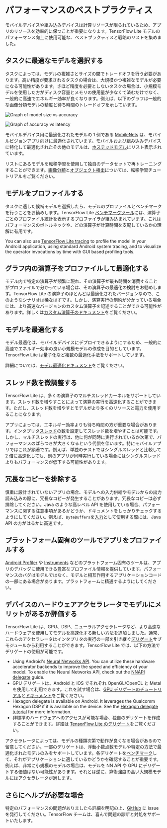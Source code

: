 # パフォーマンスのベストプラクティス

モバイルデバイスや組み込みデバイスは計算リソースが限られているため、アプリのリソースを効率的に保つことが重要になります。TensorFlow Lite モデルのパフォーマンス向上に使用可能な、ベストプラクティスと戦略のリストを集めました。

## タスクに最適なモデルを選択する

タスクによっては、モデルの複雑さとサイズの間でトレードオフを行う必要があります。高い精度が要求されるタスクの場合は、大規模かつ複雑なモデルが必要になる可能性があります。さほど精度を必要としないタスクの場合は、小規模モデルを使用した方がディスク容量とメモリの使用量が少なくて済むだけでなく、一般的に高速でエネルギー効率が良くなります。例えば、以下のグラフは一般的な画像分類モデルの精度と待ち時間のトレードオフを示しています。

![Graph of model size vs accuracy](../images/performance/model_size_vs_accuracy.png "Model Size vs Accuracy")

![Graph of accuracy vs latency](../images/performance/accuracy_vs_latency.png "Accuracy vs Latency")

モバイルデバイス用に最適化されたモデルの 1 例である [MobileNets](https://arxiv.org/abs/1704.04861) は、モバイルビジョンアプリ向けに最適化されています。モバイルおよび組み込みデバイスに特化して最適化されたその他のモデルは、[ホステッドモデル](../guide/hosted_models.md)にリスト表示されています。

リストにあるモデルを転移学習を使用して独自のデータセットで再トレーニングすることができます。[画像分類](/lite/tutorials/model_maker_image_classification)と[オブジェクト検出](https://medium.com/tensorflow/training-and-serving-a-realtime-mobile-object-detector-in-30-minutes-with-cloud-tpus-b78971cf1193)については、転移学習チュートリアルをご覧ください。

## モデルをプロファイルする

タスクに適した候補モデルを選択したら、モデルのプロファイルとベンチマークを行うことをお勧めします。TensorFlow Lite [ベンチマークツール](https://github.com/tensorflow/tensorflow/tree/master/tensorflow/lite/tools/benchmark)には、演算子ごとのプロファイル統計を表示するプロファイラが組み込まれています。これはパフォーマンスのボトルネックや、どの演算子が計算時間を支配しているかの理解に有用です。

You can also use [TensorFlow Lite tracing](measurement.md#trace_tensorflow_lite_internals_in_android) to profile the model in your Android application, using standard Android system tracing, and to visualize the operator invocations by time with GUI based profiling tools.

## グラフ内の演算子をプロファイルして最適化する

モデル内で特定の演算子が頻繁に現れ、その演算子が最も時間を消費することがプロファイルで分かっている場合は、その演算子の最適化の検討をお勧めします。TensorFlow Lite の演算子のほとんどは最適化されたバージョンなので、このようなシナリオは稀なはずです。しかし、演算実行の制約が分かっている場合には、より高速なバージョンのカスタム演算子を記述することができる可能性があります。詳しくは[カスタム演算子のドキュメント](../custom_operators.md)をご覧ください。

## モデルを最適化する

モデル最適化は、モバイルデバイスにデプロイできるようにするため、一般的に高速でエネルギー効率の良い小規模モデルの作成を目的としています。TensorFlow Lite は量子化など複数の最適化手法をサポートしています。

詳細については、[モデル最適化ドキュメント](model_optimization.md)をご覧ください。

## スレッド数を微調整する

TensorFlow Lite は、多くの演算子のマルチスレッドカーネルをサポートしています。スレッド数を増やすことによって演算の実行を高速化することができます。ただし、スレッド数を増やすとモデルがより多くのリソースと電力を使用することになります。

アプリによっては、エネルギー効率よりも待ち時間の方が重要な場合があります。インタプリタ[スレッド](https://github.com/tensorflow/tensorflow/blob/master/tensorflow/lite/interpreter.h#L346)の数を設定してスレッド数を増やすことは可能です。しかし、マルチスレッドの実行は、他に何が同時に実行されているか次第で、パフォーマンスのばらつきが大きくなるという代償を伴います。特にモバイルアプリではこれが顕著です。例えば、単独のテストではシングルスレッドと比較して 2 倍に高速化しても、別のアプリが同時実行している場合にはシングルスレッドよりもパフォーマンスが低下する可能性があります。

## 冗長なコピーを排除する

慎重に設計されていないアプリの場合、モデルへの入力供給やモデルからの出力読み込みの際に、冗長なコピーが発生することがあります。冗長なコピーは必ず排除してください。Java のような高レベル API を使用している場合、パフォーマンスに関する注意事項があるかどうか、ドキュメントをしっかりチェックするようにしてください。例えば、`ByteBuffers`を[入力](https://github.com/tensorflow/tensorflow/blob/master/tensorflow/lite/java/src/main/java/org/tensorflow/lite/Interpreter.java#L175)として使用する際には、Java API の方がはるかに高速です。

## プラットフォーム固有のツールでアプリをプロファイルする

[Android Profiler](https://developer.android.com/studio/profile/android-profiler) や [Instruments](https://help.apple.com/instruments/mac/current/) などのプラットフォーム固有のツールは、アプリのデバッグに使用できる豊富なプロファイル情報を提供しています。パフォーマンスのバグはモデルではなく、モデルと相互作用するアプリケーションコードの一部にある場合があります。プラットフォームに精通するようにしてください。

## デバイスのハードウェアアクセラレータでモデルにメリットがあるか評価する

TensorFlow Lite は、GPU、DSP、ニューラルアクセラレータなど、より高速なハードウェアを使用してモデルを高速化する新しい方法を追加しました。通常、これらのアクセラレータはインタプリタの実行の一部を引き継ぐ[デリゲート](delegates.md)サブモジュールから利用することができます。TensorFlow Lite では、以下の方法でデリゲートの使用が可能です。

- Using Android's [Neural Networks API](https://developer.android.com/ndk/guides/neuralnetworks/). You can utilize these hardware accelerator backends to improve the speed and efficiency of your model. To enable the Neural Networks API, check out the [NNAPI delegate](nnapi.md) guide.
- GPU デリゲートは、Android と iOS でそれぞれ OpenGL/OpenCL と Metal を使用して利用できます。これを試す場合は、[GPU デリゲートのチュートリアル](gpu.md)と[ドキュメント](gpu_advanced.md)をご覧ください。
- Hexagon delegate is available on Android. It leverages the Qualcomm Hexagon DSP if it is available on the device. See the [Hexagon delegate tutorial](hexagon_delegate.md) for more information.
- 非標準のハードウェアへのアクセスが可能な場合、独自のデリゲートを作成することができます。詳細は [TensorFlow Lite のデリゲート](delegates.md)をご覧ください。

アクセラレータによっては、モデルの種類次第で動作が良くなる場合があるので留意してください。一部のデリゲートは、浮動小数点数モデルや特定の方法で最適化されたモデルのみをサポートしています。各デリゲートを[ベンチマーク](measurement.md)して、それがアプリケーションに適しているかどうかを確認することが重要です。例えば、非常に小規模のモデルの場合は、モデルを NN API や GPU にデリゲートする価値はない可能性があります。それとは逆に、算術強度の高い大規模モデルにはアクセラレータが適します。

## さらにヘルプが必要な場合

特定のパフォーマンスの問題がありましたら詳細を明記の上、[GitHub](https://github.com/tensorflow/tensorflow/issues) に issue を発行してください。TensorFlow チームは、喜んで問題の診断と対処をサポートいたします。
